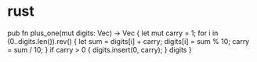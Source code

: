 # rust
pub fn plus_one(mut digits: Vec<i32>) -> Vec<i32> {
    let mut carry = 1;
    for i in (0..digits.len()).rev() {
        let sum = digits[i] + carry;
        digits[i] = sum % 10;
        carry = sum / 10;
    }
    if carry > 0 {
        digits.insert(0, carry);
    }
    digits
}
